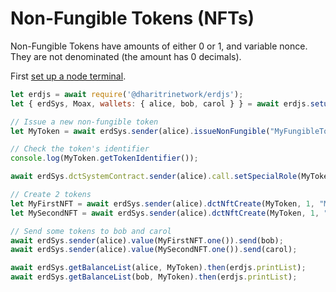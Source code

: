 # Non-Fungible Tokens (NFTs)

Non-Fungible Tokens have amounts of either 0 or 1, and variable nonce. They are not denominated (the amount has 0 decimals).

First [set up a node terminal](../../../../tutorial/src/interaction/interaction-basic.md).

```javascript
let erdjs = await require('@dharitrinetwork/erdjs');
let { erdSys, Moax, wallets: { alice, bob, carol } } = await erdjs.setupInteractive("local-testnet");

// Issue a new non-fungible token
let MyToken = await erdSys.sender(alice).issueNonFungible("MyFungibleToken", "MYTOKEN");

// Check the token's identifier
console.log(MyToken.getTokenIdentifier());

await erdSys.dctSystemContract.sender(alice).call.setSpecialRole(MyToken, alice, "DCTRoleNFTCreate");

// Create 2 tokens
let MyFirstNFT = await erdSys.sender(alice).dctNftCreate(MyToken, 1, "MyFirstNFT", 0, "", "", "https://example.com");
let MySecondNFT = await erdSys.sender(alice).dctNftCreate(MyToken, 1, "MySecondNFT", 0, "", "", "https://example.com");

// Send some tokens to bob and carol
await erdSys.sender(alice).value(MyFirstNFT.one()).send(bob);
await erdSys.sender(alice).value(MySecondNFT.one()).send(carol);

await erdSys.getBalanceList(alice, MyToken).then(erdjs.printList);
await erdSys.getBalanceList(bob, MyToken).then(erdjs.printList);
```
